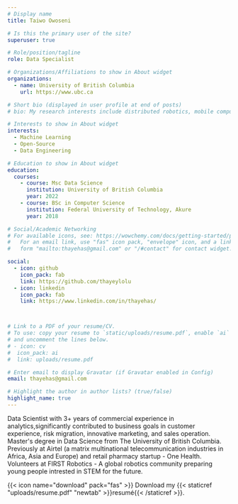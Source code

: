 ```yaml
---
# Display name
title: Taiwo Owoseni

# Is this the primary user of the site?
superuser: true

# Role/position/tagline
role: Data Specialist

# Organizations/Affiliations to show in About widget
organizations:
  - name: University of British Columbia
    url: https://www.ubc.ca

# Short bio (displayed in user profile at end of posts)
# bio: My research interests include distributed robotics, mobile computing and programmable matter.

# Interests to show in About widget
interests:
  - Machine Learning
  - Open-Source 
  - Data Engineering

# Education to show in About widget
education:
  courses:
    - course: Msc Data Science
      institution: University of British Columbia 
      year: 2022
    - course: BSc in Computer Science
      institution: Federal University of Technology, Akure
      year: 2018

# Social/Academic Networking
# For available icons, see: https://wowchemy.com/docs/getting-started/page-builder/#icons
#   For an email link, use "fas" icon pack, "envelope" icon, and a link in the
#   form "mailto:thayehas@gmail.com" or "/#contact" for contact widget.

social:
  - icon: github
    icon_pack: fab
    link: https://github.com/thayeylolu
  - icon: linkedin
    icon_pack: fab
    link: https://www.linkedin.com/in/thayehas/



# Link to a PDF of your resume/CV.
# To use: copy your resume to `static/uploads/resume.pdf`, enable `ai` icons in `params.toml`,
# and uncomment the lines below.
# - icon: cv
#  icon_pack: ai
#  link: uploads/resume.pdf

# Enter email to display Gravatar (if Gravatar enabled in Config)
email: thayehas@gmail.com

# Highlight the author in author lists? (true/false)
highlight_name: true
---
```



Data Scientist with 3+ years of commercial experience in analytics,significantly contributed to business goals in customer experience, risk migration, innovative marketing, and sales operation. Master's degree in Data Science from The University of British Columbia. Previously at Airtel (a matrix multinational telecommunication industries in Africa, Asia and Europe) and retail pharmacy startup - One Health.
Volunteers at FIRST Robotics - A global robotics community preparing young people intrested in STEM for the future. 


{{< icon name="download" pack="fas" >}} Download my {{< staticref "uploads/resume.pdf" "newtab" >}}resumé{{< /staticref >}}.
